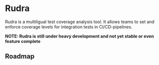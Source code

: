 # Rudra
Rudra is a multiligual test coverage analysis tool.
It allows teams to set and enforce coverage levels for integration tests in CI/CD-pipelines.

**NOTE: Rudra is still under heavy development and not yet stable or even feature complete**

## Roadmap

